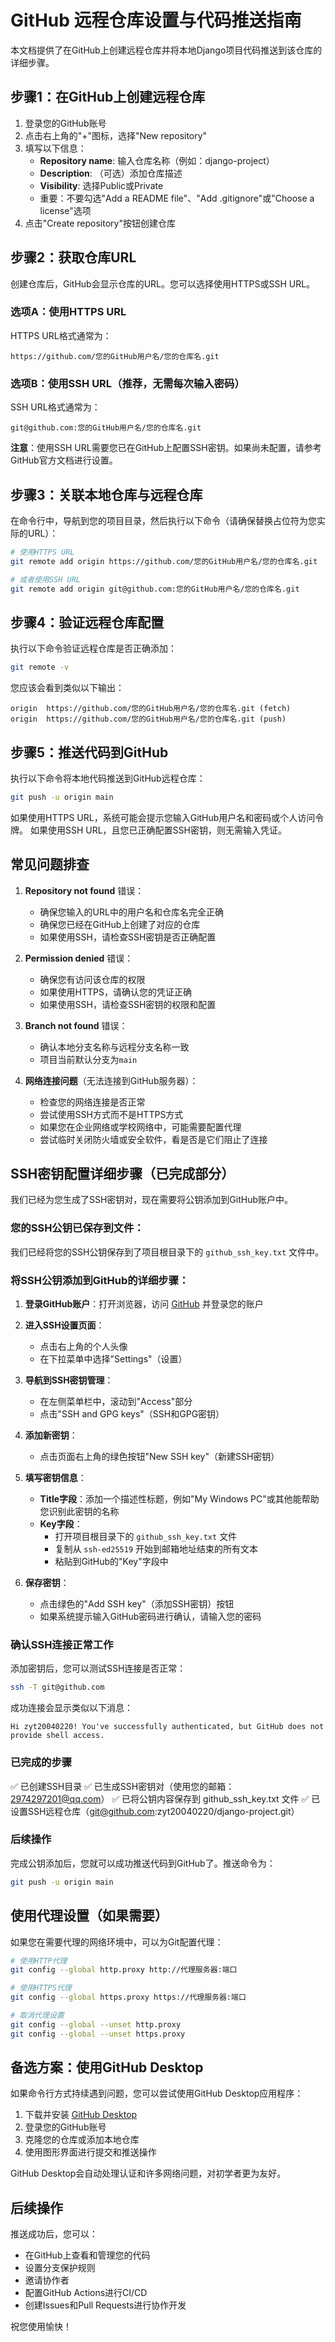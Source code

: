 # GitHub 远程仓库设置与代码推送指南

本文档提供了在GitHub上创建远程仓库并将本地Django项目代码推送到该仓库的详细步骤。

## 步骤1：在GitHub上创建远程仓库

1. 登录您的GitHub账号
2. 点击右上角的"+"图标，选择"New repository"
3. 填写以下信息：
   - **Repository name**: 输入仓库名称（例如：django-project）
   - **Description**: （可选）添加仓库描述
   - **Visibility**: 选择Public或Private
   - 重要：不要勾选"Add a README file"、"Add .gitignore"或"Choose a license"选项
4. 点击"Create repository"按钮创建仓库

## 步骤2：获取仓库URL

创建仓库后，GitHub会显示仓库的URL。您可以选择使用HTTPS或SSH URL。

### 选项A：使用HTTPS URL

HTTPS URL格式通常为：
```
https://github.com/您的GitHub用户名/您的仓库名.git
```

### 选项B：使用SSH URL（推荐，无需每次输入密码）

SSH URL格式通常为：
```
git@github.com:您的GitHub用户名/您的仓库名.git
```

**注意**：使用SSH URL需要您已在GitHub上配置SSH密钥。如果尚未配置，请参考GitHub官方文档进行设置。

## 步骤3：关联本地仓库与远程仓库

在命令行中，导航到您的项目目录，然后执行以下命令（请确保替换占位符为您实际的URL）：

```bash
# 使用HTTPS URL
git remote add origin https://github.com/您的GitHub用户名/您的仓库名.git

# 或者使用SSH URL
git remote add origin git@github.com:您的GitHub用户名/您的仓库名.git
```

## 步骤4：验证远程仓库配置

执行以下命令验证远程仓库是否正确添加：

```bash
git remote -v
```

您应该会看到类似以下输出：
```
origin  https://github.com/您的GitHub用户名/您的仓库名.git (fetch)
origin  https://github.com/您的GitHub用户名/您的仓库名.git (push)
```

## 步骤5：推送代码到GitHub

执行以下命令将本地代码推送到GitHub远程仓库：

```bash
git push -u origin main
```

如果使用HTTPS URL，系统可能会提示您输入GitHub用户名和密码或个人访问令牌。
如果使用SSH URL，且您已正确配置SSH密钥，则无需输入凭证。

## 常见问题排查

1. **Repository not found** 错误：
   - 确保您输入的URL中的用户名和仓库名完全正确
   - 确保您已经在GitHub上创建了对应的仓库
   - 如果使用SSH，请检查SSH密钥是否正确配置

2. **Permission denied** 错误：
   - 确保您有访问该仓库的权限
   - 如果使用HTTPS，请确认您的凭证正确
   - 如果使用SSH，请检查SSH密钥的权限和配置

3. **Branch not found** 错误：
   - 确认本地分支名称与远程分支名称一致
   - 项目当前默认分支为`main`

4. **网络连接问题**（无法连接到GitHub服务器）：
   - 检查您的网络连接是否正常
   - 尝试使用SSH方式而不是HTTPS方式
   - 如果您在企业网络或学校网络中，可能需要配置代理
   - 尝试临时关闭防火墙或安全软件，看是否是它们阻止了连接

## SSH密钥配置详细步骤（已完成部分）

我们已经为您生成了SSH密钥对，现在需要将公钥添加到GitHub账户中。

### 您的SSH公钥已保存到文件：
我们已经将您的SSH公钥保存到了项目根目录下的 `github_ssh_key.txt` 文件中。

### 将SSH公钥添加到GitHub的详细步骤：

1. **登录GitHub账户**：打开浏览器，访问 [GitHub](https://github.com) 并登录您的账户

2. **进入SSH设置页面**：
   - 点击右上角的个人头像
   - 在下拉菜单中选择"Settings"（设置）

3. **导航到SSH密钥管理**：
   - 在左侧菜单栏中，滚动到"Access"部分
   - 点击"SSH and GPG keys"（SSH和GPG密钥）

4. **添加新密钥**：
   - 点击页面右上角的绿色按钮"New SSH key"（新建SSH密钥）

5. **填写密钥信息**：
   - **Title字段**：添加一个描述性标题，例如"My Windows PC"或其他能帮助您识别此密钥的名称
   - **Key字段**：
     - 打开项目根目录下的 `github_ssh_key.txt` 文件
     - 复制从 `ssh-ed25519` 开始到邮箱地址结束的所有文本
     - 粘贴到GitHub的"Key"字段中

6. **保存密钥**：
   - 点击绿色的"Add SSH key"（添加SSH密钥）按钮
   - 如果系统提示输入GitHub密码进行确认，请输入您的密码

### 确认SSH连接正常工作

添加密钥后，您可以测试SSH连接是否正常：

```bash
ssh -T git@github.com
```

成功连接会显示类似以下消息：
```
Hi zyt20040220! You've successfully authenticated, but GitHub does not provide shell access.
```

### 已完成的步骤

✅ 已创建SSH目录
✅ 已生成SSH密钥对（使用您的邮箱：2974297201@qq.com）
✅ 已将公钥内容保存到 github_ssh_key.txt 文件
✅ 已设置SSH远程仓库（git@github.com:zyt20040220/django-project.git）

### 后续操作

完成公钥添加后，您就可以成功推送代码到GitHub了。推送命令为：

```bash
git push -u origin main
```

## 使用代理设置（如果需要）

如果您在需要代理的网络环境中，可以为Git配置代理：

```bash
# 使用HTTP代理
git config --global http.proxy http://代理服务器:端口

# 使用HTTPS代理
git config --global https.proxy https://代理服务器:端口

# 取消代理设置
git config --global --unset http.proxy
git config --global --unset https.proxy
```

## 备选方案：使用GitHub Desktop

如果命令行方式持续遇到问题，您可以尝试使用GitHub Desktop应用程序：

1. 下载并安装 [GitHub Desktop](https://desktop.github.com/)
2. 登录您的GitHub账号
3. 克隆您的仓库或添加本地仓库
4. 使用图形界面进行提交和推送操作

GitHub Desktop会自动处理认证和许多网络问题，对初学者更为友好。

## 后续操作

推送成功后，您可以：
- 在GitHub上查看和管理您的代码
- 设置分支保护规则
- 邀请协作者
- 配置GitHub Actions进行CI/CD
- 创建Issues和Pull Requests进行协作开发

祝您使用愉快！